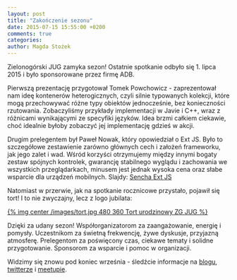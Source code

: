 ```yaml
---
layout: post
title: "Zakończenie sezonu"
date: 2015-07-15 15:55:00 +0200
comments: true
categories: 
author: Magda Stożek
---
```

Zielonogórski JUG zamyka sezon! Ostatnie spotkanie odbyło się 1. lipca 2015 i było sponsorowane przez firmę ADB.

Pierwszą prezentację przygotował Tomek Powchowicz - zaprezentował nam ideę kontenerów heterogicznych, czyli silnie typowanych kolekcji, które mogą przechowywać różne typy obiektów jednocześnie, bez konieczności rzutowania. Zobaczyliśmy przykłady implementacji w Javie i C++, wraz z różnicami wynikającymi ze specyfiki języków. Idea brzmi całkiem ciekawie, choć idealnie byłoby zobaczyć jej implementację gdzieś w akcji.

<!-- more -->

Drugim prelegentem był Paweł Nowak, który opowiedział o Ext JS. Było to szczegółowe zestawienie zarówno głównych cech i założeń frameworku, jak jego zalet i wad. Wśród korzyści otrzymujemy między innymi bogaty zestaw spójnych kontrolek, gwarancję stabilnego wyglądu i zachowania we wszystkich przeglądarkach, minusem jest jednak wysoka cena oraz słabe wsparcie dla urządzeń mobilnych. Slajdy: <a href="/files/Sencha.pdf" target="_blank">Sencha Ext JS</a>

Natomiast w przerwie, jak na spotkanie rocznicowe przystało, pojawił się tort! I to nie zwyczajny, lecz z logo jubilata:

[{% img center /images/tort.jpg 480 360 Tort urodzinowy ZG JUG %}](/images/tort.jpg)

Dzięki za udany sezon! Współorganizatorom za zaangażowanie, energię i pomysły. Uczestnikom za świetną frekwencję, żywe dyskusje, przyjazną atmosferę. Prelegentom za poświęcony czas, ciekawe tematy i solidne przygotowanie. Sponsorom za wsparcie i pomoc w organizacji.

Widzimy się znowu pod koniec września - śledźcie informacje na <a href="http://jug.zgora.pl">blogu</a>, <a href="https://twitter.com/ZgJUG" target="_blank">twitterze</a> i <a href="http://www.meetup.com/Zielona-Gora-JUG/" target="_blank">meetupie</a>.

